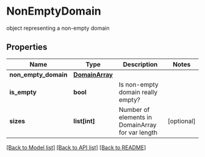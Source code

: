 # NonEmptyDomain

object representing a non-empty domain

## Properties

| Name                 | Type                              | Description                                      | Notes      |
| -------------------- | --------------------------------- | ------------------------------------------------ | ---------- |
| **non_empty_domain** | [**DomainArray**](DomainArray.md) |                                                  |
| **is_empty**         | **bool**                          | Is non-empty domain really empty?                |
| **sizes**            | **list[int]**                     | Number of elements in DomainArray for var length | [optional] |

[[Back to Model list]](../README.md#documentation-for-models) [[Back to API list]](../README.md#documentation-for-api-endpoints) [[Back to README]](../README.md)
